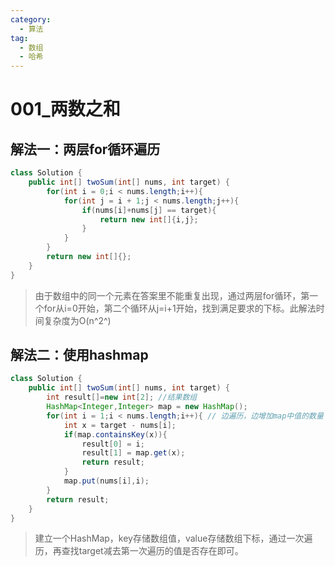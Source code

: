 ```yaml
---
category: 
  - 算法
tag: 
  - 数组
  - 哈希
---
```

# 001_两数之和

<Badge text="简单" type="tip" vertical="middle" />


## 解法一：两层for循环遍历

```java
class Solution {
    public int[] twoSum(int[] nums, int target) {
        for(int i = 0;i < nums.length;i++){
            for(int j = i + 1;j < nums.length;j++){
                if(nums[i]+nums[j] == target){
                    return new int[]{i,j};
                }
            }
        }
        return new int[]{};
    }
}
```

> 由于数组中的同一个元素在答案里不能重复出现，通过两层for循环，第一个for从i=0开始，第二个循环从j=i+1开始，找到满足要求的下标。此解法时间复杂度为O(n^2^)

## 解法二：使用hashmap

```java
class Solution {
    public int[] twoSum(int[] nums, int target) {
        int result[]=new int[2]; //结果数组
        HashMap<Integer,Integer> map = new HashMap();
        for(int i = 1;i < nums.length;i++){ // 边遍历，边增加map中值的数量
            int x = target - nums[i];
            if(map.containsKey(x)){
                result[0] = i;
                result[1] = map.get(x);
                return result;
            }
            map.put(nums[i],i);
        }
        return result;
    }
}
```

> 建立一个HashMap，key存储数组值，value存储数组下标，通过一次遍历，再查找target减去第一次遍历的值是否存在即可。
